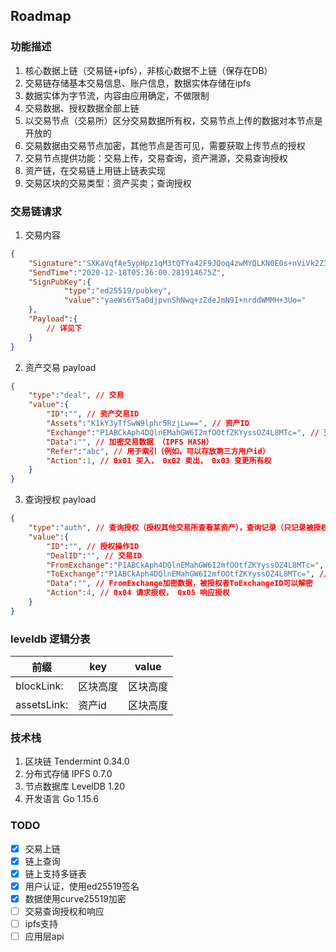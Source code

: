 ## Roadmap

### 功能描述

1. 核心数据上链（交易链+ipfs），非核心数据不上链（保存在DB）
2. 交易链存储基本交易信息、账户信息，数据实体存储在ipfs
3. 数据实体为字节流，内容由应用确定，不做限制
4. 交易数据、授权数据全部上链
5. 以交易节点（交易所）区分交易数据所有权，交易节点上传的数据对本节点是开放的
6. 交易数据由交易节点加密，其他节点是否可见，需要获取上传节点的授权
7. 交易节点提供功能：交易上传，交易查询，资产溯源，交易查询授权
9. 资产链，在交易链上用链上链表实现
10. 交易区块的交易类型：资产买卖；查询授权


### 交易链请求

1. 交易内容
```json
{
	"Signature":"SXKaVqfAe5ypHpz1qM3tQTYa42F9JQoq4zwMYQLKN0E0s+nViVk2Z3b98mFXvTHnqRCFousPVCYdR7b+d21jCg==",
	"SendTime":"2020-12-18T05:36:00.281914675Z",
	"SignPubKey":{
			"type":"ed25519/pubkey",
			"value":"yaeWs6Y5a0djpvnShNwq+zZdeJmN9I+nrddWMMH+3Uo="
	},
	"Payload":{
		// 详见下
	}
}
```

2. 资产交易 payload
```json
{
	"type":"deal", // 交易
	"value":{
		"ID":"", // 资产交易ID
		"Assets":"K1kY3yTfSwW9lphr5RzjLw==", // 资产ID
		"Exchange":"P1ABCkAph4DQlnEMahGW6I2mfOOtfZKYyssOZ4L8MTc=", // 交易所ID（公钥）
		"Data":"", // 加密交易数据 （IPFS HASH）
		"Refer":"abc", // 用于索引（例如，可以存放第三方用户id）
		"Action":1, // 0x01 买入， 0x02 卖出， 0x03 变更所有权
	}
}
```

3. 查询授权 payload
```json
{
	"type":"auth", // 查询授权（授权其他交易所查看某资产），查询记录（只记录被授权方的查询动作）
	"value":{
		"ID":"", // 授权操作ID
		"DealID":"", // 交易ID
		"FromExchange":"P1ABCkAph4DQlnEMahGW6I2mfOOtfZKYyssOZ4L8MTc=", // 授权交易所ID（公钥）
		"ToExchange":"P1ABCkAph4DQlnEMahGW6I2mfOOtfZKYyssOZ4L8MTc=", // 被授权交易所ID（公钥）
		"Data":"", // FromExchange加密数据，被授权者ToExchangeID可以解密
		"Action":4, // 0x04 请求授权， 0x05 响应授权
	}
}
```



### leveldb 逻辑分表

| 前缀       | key             | value     |
| ---------- | --------------- | --------- |
| blockLink: | 区块高度        | 区块高度  |
| assetsLink:  | 资产id        | 区块高度  |



### 技术栈

1. 区块链 Tendermint 0.34.0
2. 分布式存储 IPFS 0.7.0
3. 节点数据库 LevelDB 1.20
4. 开发语言 Go 1.15.6



### TODO

- [x] 交易上链
- [x] 链上查询
- [x] 链上支持多链表
- [x] 用户认证，使用ed25519签名
- [x] 数据使用curve25519加密
- [ ] 交易查询授权和响应
- [ ] ipfs支持
- [ ] 应用层api
